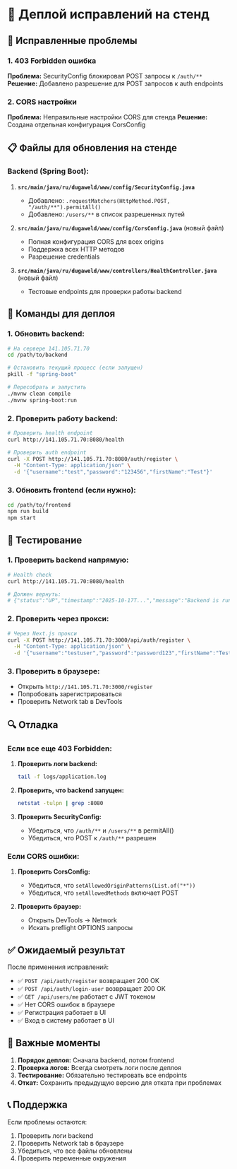 # 🚀 Деплой исправлений на стенд

## 🔧 Исправленные проблемы

### 1. **403 Forbidden ошибка**
**Проблема:** SecurityConfig блокировал POST запросы к `/auth/**`
**Решение:** Добавлено разрешение для POST запросов к auth endpoints

### 2. **CORS настройки**
**Проблема:** Неправильные настройки CORS для стенда
**Решение:** Создана отдельная конфигурация CorsConfig

## 📋 Файлы для обновления на стенде

### Backend (Spring Boot):

1. **`src/main/java/ru/dugaweld/www/config/SecurityConfig.java`**
   - Добавлено: `.requestMatchers(HttpMethod.POST, "/auth/**").permitAll()`
   - Добавлено: `/users/**` в список разрешенных путей

2. **`src/main/java/ru/dugaweld/www/config/CorsConfig.java`** (новый файл)
   - Полная конфигурация CORS для всех origins
   - Поддержка всех HTTP методов
   - Разрешение credentials

3. **`src/main/java/ru/dugaweld/www/controllers/HealthController.java`** (новый файл)
   - Тестовые endpoints для проверки работы backend

## 🚀 Команды для деплоя

### 1. **Обновить backend:**
```bash
# На сервере 141.105.71.70
cd /path/to/backend

# Остановить текущий процесс (если запущен)
pkill -f "spring-boot"

# Пересобрать и запустить
./mvnw clean compile
./mvnw spring-boot:run
```

### 2. **Проверить работу backend:**
```bash
# Проверить health endpoint
curl http://141.105.71.70:8080/health

# Проверить auth endpoint
curl -X POST http://141.105.71.70:8080/auth/register \
  -H "Content-Type: application/json" \
  -d '{"username":"test","password":"123456","firstName":"Test"}'
```

### 3. **Обновить frontend (если нужно):**
```bash
cd /path/to/frontend
npm run build
npm start
```

## 🧪 Тестирование

### 1. **Проверить backend напрямую:**
```bash
# Health check
curl http://141.105.71.70:8080/health

# Должен вернуть:
# {"status":"UP","timestamp":"2025-10-17T...","message":"Backend is running"}
```

### 2. **Проверить через прокси:**
```bash
# Через Next.js прокси
curl -X POST http://141.105.71.70:3000/api/auth/register \
  -H "Content-Type: application/json" \
  -d '{"username":"testuser","password":"password123","firstName":"Test"}'
```

### 3. **Проверить в браузере:**
- Открыть `http://141.105.71.70:3000/register`
- Попробовать зарегистрироваться
- Проверить Network tab в DevTools

## 🔍 Отладка

### Если все еще 403 Forbidden:

1. **Проверить логи backend:**
   ```bash
   tail -f logs/application.log
   ```

2. **Проверить, что backend запущен:**
   ```bash
   netstat -tulpn | grep :8080
   ```

3. **Проверить SecurityConfig:**
   - Убедиться, что `/auth/**` и `/users/**` в permitAll()
   - Убедиться, что POST к `/auth/**` разрешен

### Если CORS ошибки:

1. **Проверить CorsConfig:**
   - Убедиться, что `setAllowedOriginPatterns(List.of("*"))`
   - Убедиться, что `setAllowedMethods` включает POST

2. **Проверить браузер:**
   - Открыть DevTools → Network
   - Искать preflight OPTIONS запросы

## ✅ Ожидаемый результат

После применения исправлений:

- ✅ `POST /api/auth/register` возвращает 200 OK
- ✅ `POST /api/auth/login-user` возвращает 200 OK  
- ✅ `GET /api/users/me` работает с JWT токеном
- ✅ Нет CORS ошибок в браузере
- ✅ Регистрация работает в UI
- ✅ Вход в систему работает в UI

## 🚨 Важные моменты

1. **Порядок деплоя:** Сначала backend, потом frontend
2. **Проверка логов:** Всегда смотреть логи после деплоя
3. **Тестирование:** Обязательно тестировать все endpoints
4. **Откат:** Сохранить предыдущую версию для отката при проблемах

## 📞 Поддержка

Если проблемы остаются:
1. Проверить логи backend
2. Проверить Network tab в браузере
3. Убедиться, что все файлы обновлены
4. Проверить переменные окружения
